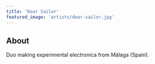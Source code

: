 ```yaml
---
title: 'Dear Sailor'
featured_image: 'artists/dear-sailor.jpg'
---
```


## About

Duo making experimental electronica from Málaga (Spain).
